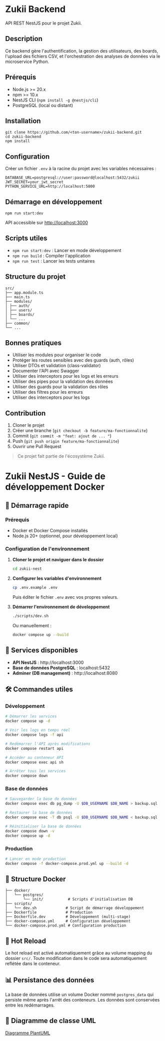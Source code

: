 # Zukii Backend

API REST NestJS pour le projet Zukii.

## Description

Ce backend gère l'authentification, la gestion des utilisateurs, des boards, l'upload des fichiers CSV, et l'orchestration des analyses de données via le microservice Python.

## Prérequis

- Node.js >= 20.x
- npm >= 10.x
- NestJS CLI (`npm install -g @nestjs/cli`)
- PostgreSQL (local ou distant)

## Installation
```shell
git clone https://github.com/<ton-username>/zukii-backend.git
cd zukii-backend
npm install
```

## Configuration

Créer un fichier `.env` à la racine du projet avec les variables nécessaires :
```text
DATABASE_URL=postgresql://user:password@localhost:5432/zukii
JWT_SECRET=your_jwt_secret
PYTHON_SERVICE_URL=http://localhost:5000
```

## Démarrage en développement

```shell
npm run start:dev
```

API accessible sur [http://localhost:3000](http://localhost:3000)

## Scripts utiles

- `npm run start:dev` : Lancer en mode développement
- `npm run build` : Compiler l'application
- `npm run test` : Lancer les tests unitaires

## Structure du projet

```text
src/
├── app.module.ts
├── main.ts
├── modules/
│ ├── auth/
│ ├── users/
│ ├── boards/
│ └── ...
├── common/
└── ...
```

## Bonnes pratiques

- Utiliser les modules pour organiser le code
- Protéger les routes sensibles avec des guards (auth, rôles)
- Utiliser DTOs et validation (class-validator)
- Documenter l'API avec Swagger
- Utiliser des interceptors pour les logs et les erreurs
- Utiliser des pipes pour la validation des données
- Utiliser des guards pour la validation des rôles
- Utiliser des filtres pour les erreurs
- Utiliser des interceptors pour les logs

## Contribution

1. Cloner le projet
2. Créer une branche (`git checkout -b feature/ma-fonctionnalite`)
3. Commit (`git commit -m "feat: ajout de ... "`)
4. Push (`git push origin feature/ma-fonctionnalite`)
5. Ouvrir une Pull Request

> Ce projet fait partie de l'écosystème Zukii.

# Zukii NestJS - Guide de développement Docker

## 🚀 Démarrage rapide

### Prérequis
- Docker et Docker Compose installés
- Node.js 20+ (optionnel, pour développement local)

### Configuration de l'environnement

1. **Cloner le projet et naviguer dans le dossier**
   ```bash
   cd zukii-nest
   ```

2. **Configurer les variables d'environnement**
   ```bash
   cp .env.example .env
   ```
   Puis éditer le fichier `.env` avec vos propres valeurs.

3. **Démarrer l'environnement de développement**
   ```bash
   ./scripts/dev.sh
   ```
   Ou manuellement :
   ```bash
   docker compose up --build
   ```

## 📍 Services disponibles

- **API NestJS** : http://localhost:3000
- **Base de données PostgreSQL** : localhost:5432
- **Adminer (DB management)** : http://localhost:8080

## 🛠️ Commandes utiles

### Développement
```bash
# Démarrer les services
docker compose up -d

# Voir les logs en temps réel
docker compose logs -f api

# Redémarrer l'API après modifications
docker compose restart api

# Accéder au conteneur API
docker compose exec api sh

# Arrêter tous les services
docker compose down
```

### Base de données
```bash
# Sauvegarder la base de données
docker compose exec db pg_dump -U $DB_USERNAME $DB_NAME > backup.sql

# Restaurer la base de données
docker compose exec -T db psql -U $DB_USERNAME $DB_NAME < backup.sql

# Réinitialiser la base de données
docker compose down -v
docker compose up -d
```

### Production
```bash
# Lancer en mode production
docker compose -f docker-compose.prod.yml up --build -d
```

## 📁 Structure Docker

```
├── docker/
│   └── postgres/
│       └── init/           # Scripts d'initialisation DB
├── scripts/
│   └── dev.sh             # Script de démarrage développement
├── Dockerfile             # Production
├── Dockerfile.dev         # Développement (multi-stage)
├── docker-compose.yml     # Configuration développement
└── docker-compose.prod.yml # Configuration production
```

## 🔄 Hot Reload

Le hot reload est activé automatiquement grâce au volume mapping du dossier `src/`. 
Toute modification dans le code sera automatiquement reflétée dans le conteneur.

## 📊 Persistance des données

La base de données utilise un volume Docker nommé `postgres_data` qui persiste même après l'arrêt des conteneurs. 
Les données sont conservées entre les redémarrages. 


## 📝 Diagramme de classe UML

[Diagramme PlantUML](https://uml.planttext.com/plantuml/svg/jLVRSjis47tNLw3gJ6ErijrEtZHn9hHirQmTgIDIwVGH8Y4BDGYokDXMsdn0_wAlUUyV-CUwk90Y9Kg-jF6CnkHY0UoUFNlXEwcmK3fZdQzIig2Se1ZF6JdWE2FzbCYaXnA6fKH6WB14NIFieZTlq47S_teq2k2lXzw-xNHUePEJ4nJCuelpSHoEmc4GXvEn4PgrcQACIgo85XrtnKmIqKVTsaAtX_xe8FGTeka0pMRX6LppyoMSRMGamvGDa5I2ycjOq9p-hebVBC34kroa5rWkInsxa59PCBmQW_KDUI88N9a6Qe3EuC7AT95koLB2I4s6_aHSCrPVEbrvM_tI9-FjzE4VHj0ro-UOeOCWpIZl8-SmKSbHpqCmpHa12EhQUp7WDJSs8J1n4RHGDETD1Dezi6PQAq03_PPJhhGWriP3OrOjIDxAQgaoKOCaN9ivAiqKeBGf_rGI98g3U1P7Q0WicGPNOVJmLrII959OQILHaMk1LAuLaOZ1Zt15rSDdwOsoQX9CylfxCLEhOetP0UMt53O1I7sKaMnk8e8vPYj9uS05PQHdTzrYfclR2i9JU03T9245mDa7r186-G9FvBwWmZm8pRdLIlAiiAZ3aS1QgsJ3lYzGL0Q9ehTmwpm7035VOpQSN5q5fvDf8wDESopIOui8rd0bOtYU2_1juM6o2e2ILpcsxq_crrvRyplU7leld5Vl8MJ0qlILve0Ik5DtzRsFPxVK8kXnbtTns9w-YznhOc2NsYIbAeUhRocv8yB5kI0Yer82T7A0VeecOokLbhjj1rjgrlpUNceWQ59sBu2j6HzM_4SFVoD1p2afOBM1PrXBasvjp-DuxiIjKRyVSrZbDwJ9kDsukVIJ3N0oV0_b2d27ikPugOM0Aj8KIf0qji4nHSxJvyDgadGo_J4OXv7BqSjWV1fKgJhCMSuv5B9KEu3GmINcSypBHW0AEZDOUysdSNSdrbjvNEIIkYIk06b9rBt4KIIJnmaC2yODp2LGXfYgOymjMGCwXY_mxtXeDFTQdrYVdvLxq0NOqmhKjiCm8T1ho9WuRzILbkBLHiWlNDSCVs1YkWZFfn4wZr4m3gv-ZSwhnZYYoP8I8T4m-W1kviaDT4CaeKi6lqGeUbtIAFemehPP-mr6VsyG806pDgHD9znYKIxeDOLckJLDoTUNPBKXETN93L4DeJaqeX_9EYWPpKXSQz0EwoL9RgJE6a9Ti1odxS4frngHs5qmCg8mH0xNgl8-vWTsF03MXm4YYmL9b7xuJ1pwPZW1Y3tyGJL8TFsc5s6Vo5iJnRQbSbJPmgp00eAYW28rhw2SQQQUrdsUoVrgmdb9fMoECz_0DyDP6AzhPPP1NSQcfbSO6wXaLIkjWYsMbUgBWCPQBVFsCIRd2auU84NkTzVB_x40N538Qc76ULFIOCmqnKl2VA5Xia1AGE_irMSTfxy246ex_qF7s3K6EKCsIYuWpcH3PWVqLTmSjMqtI7ndAuVjXQrF9OzxjTtLzJN8Db6lA3GzlxBigIfa0B4qvoneOaULZlbSGTqVkkZm47M_FphwjelAZnaqG4iiE_PnfqRPBs0MyIsydA_R3xVWmpuOZMN7lRGek1dL6U0nQLMkpLm3CwUaSkUTrP6qEX7idOXhpCrtjJ6txGOtSi0smtLCmMWlsJ04ekZDDG5jiyAhk5YLTi9Icz86gbLV8yfp0WwmgXl6kiRc3J4SQbKh2x3NArdMARVlrBQQ7y6i-QhDm_NrhjMq1gDsN0d59c-icoQZMtrqrSpRdhYtrflMcgw2xU6RhnF-qALxsqcbjJRalQnzaNVS9_UZZ7RzfLsxGUd7b9i1twUv4NElsda7EQCpzYy0)